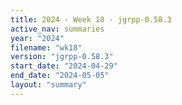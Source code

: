 ```yaml
---
title: 2024 - Week 18 - jgrpp-0.58.3
active_nav: summaries
year: "2024"
filename: "wk18"
version: "jgrpp-0.58.3"
start_date: "2024-04-29"
end_date: "2024-05-05"
layout: "summary"
---
```


